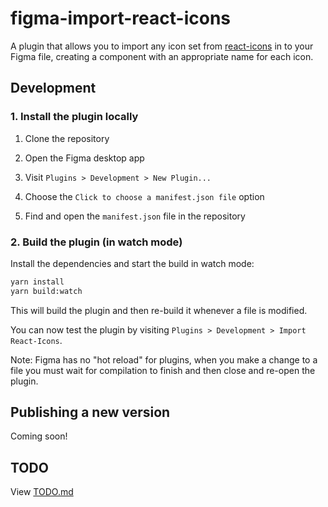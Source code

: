 # figma-import-react-icons

A plugin that allows you to import any icon set from [react-icons](https://react-icons.github.io/react-icons/) in to your
Figma file, creating a component with an appropriate name for each icon.

## Development

### 1. Install the plugin locally

1. Clone the repository

2. Open the Figma desktop app

3. Visit `Plugins > Development > New Plugin...`

4. Choose the `Click to choose a manifest.json file` option

5. Find and open the `manifest.json` file in the repository

### 2. Build the plugin (in watch mode)

Install the dependencies and start the build in watch mode:

```bash
yarn install
yarn build:watch
```

This will build the plugin and then re-build it whenever a file is modified.

You can now test the plugin by visiting `Plugins > Development > Import React-Icons`.

Note: Figma has no "hot reload" for plugins, when you make a change to a file
you must wait for compilation to finish and then close and re-open the plugin.

## Publishing a new version

Coming soon!

## TODO

View [TODO.md](./TODO.md)
